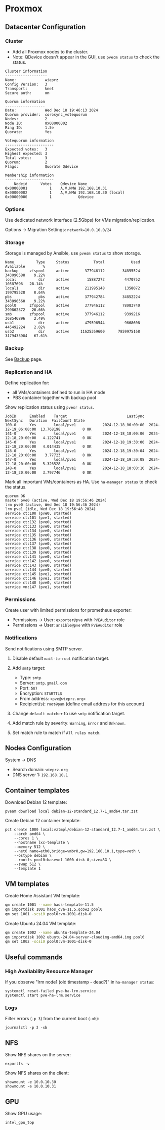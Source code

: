 # Proxmox

## Datacenter Configuration

### Cluster

* Add all Proxmox nodes to the cluster.
* Note: QDevice doesn't appear in the GUI, use `pvecm status` to check the status.

```
Cluster information
-------------------
Name:             wieprz
Config Version:   3
Transport:        knet
Secure auth:      on

Quorum information
------------------
Date:             Wed Dec 18 19:46:13 2024
Quorum provider:  corosync_votequorum
Nodes:            2
Node ID:          0x00000002
Ring ID:          1.5e
Quorate:          Yes

Votequorum information
----------------------
Expected votes:   3
Highest expected: 3
Total votes:      3
Quorum:           2
Flags:            Quorate Qdevice

Membership information
----------------------
    Nodeid      Votes    Qdevice Name
0x00000001          1    A,V,NMW 192.168.10.31
0x00000002          1    A,V,NMW 192.168.10.30 (local)
0x00000000          1            Qdevice 
```

### Options

Use dedicated network interface (2.5Gbps) for VMs migration/replication.

Options → Migration Settings: `network=10.0.10.0/24`

### Storage

Storage is managed by Ansible, use `pvesm status` to show storage.

```
Name          Type     Status           Total            Used       Available        %
backup     zfspool     active       377946112        34855524       343090588    9.22%
local          dir     active        15887272         4470752        10587696   28.14%
local1         dir     active       211995148         1358072       199795528    0.64%
pbs            pbs     active       377942784        34852224       343090560    9.22%
pool0      zfspool     active       377946112        78083740       299862372   20.66%
smb        zfspool     active       377946112         9399216       368546896    2.49%
usb1           dir     active       479596544         9668608       445492224    2.02%
usb2           dir     active     11625369600      7859975168      3179433984   67.61%
```

### Backup

See [Backup](backup.md) page.

### Replication and HA

Define replication for:

* all VMs/containers defined to run in HA mode
* PBS container together with backup pool

Show replication status using `pvesr status`.

```
JobID      Enabled    Target                           LastSync             NextSync   Duration  FailCount State
100-0      Yes        local/pve1            2024-12-18_06:00:00  2024-12-19_06:00:00  13.768198          0 OK
141-0      Yes        local/pve1            2024-12-18_18:00:06  2024-12-18_20:00:00   4.122741          0 OK
145-0      Yes        local/pve1            2024-12-18_19:30:00  2024-12-18_20:00:00   4.014435          0 OK
146-0      Yes        local/pve1            2024-12-18_19:30:04  2024-12-18_20:00:00    3.77723          0 OK
147-0      Yes        local/pve1            2024-12-18_19:30:08  2024-12-18_20:00:00   5.326528          0 OK
148-0      Yes        local/pve1            2024-12-18_18:00:10  2024-12-18_20:00:00   3.797746          0 OK
```

Mark all important VMs/containers as HA.
Use `ha-manager status` to check the status.

```
quorum OK
master pve0 (active, Wed Dec 18 19:56:46 2024)
lrm pve0 (active, Wed Dec 18 19:56:46 2024)
lrm pve1 (idle, Wed Dec 18 19:56:48 2024)
service ct:100 (pve0, started)
service ct:101 (pve1, started)
service ct:132 (pve0, started)
service ct:133 (pve0, started)
service ct:134 (pve0, started)
service ct:135 (pve0, started)
service ct:136 (pve0, started)
service ct:137 (pve0, started)
service ct:138 (pve0, started)
service ct:139 (pve0, started)
service ct:141 (pve0, started)
service ct:142 (pve0, started)
service ct:143 (pve0, started)
service ct:144 (pve0, started)
service ct:145 (pve1, started)
service ct:146 (pve1, started)
service ct:148 (pve0, started)
service vm:147 (pve1, started)
```

### Permissions

Create user with limited permissions for prometheus exporter:

* Permissions → User: `exporter@pve` with `PVEAuditor` role
* Permissions → User: `ansible@pve` with `PVEAuditor` role

### Notifications

Send notifications using SMTP server.

1. Disable default `mail-to-root` notification target.
2. Add `smtp` target:

    * Type: `smtp`
    * Server: `smtp.gmail.com`
    * Port: `587`
    * Encryption: `STARTTLS`
    * From address: `<pve@wieprz.org>`
    * Recipient(s): `root@pam` (define email address for this account)

3. Change `default-matcher` to use `smtp` notification target.
4. Add match rule by severity: `Warning`, `Error` and `Unknown`.
5. Set match rule to match if `All rules match`.

## Nodes Configuration

System → DNS

* Search domain: `wieprz.org`
* DNS server 1: `192.168.10.1`

## Container templates

Download Debian 12 template:

```shell
pveam download local debian-12-standard_12.7-1_amd64.tar.zst
```

Create Debian 12 container template:

```shell
pct create 1000 local:vztmpl/debian-12-standard_12.7-1_amd64.tar.zst \
    --arch amd64 \
    --cores 1 \
    --hostname lxc-template \
    --memory 512 \
    --net0 name=eth0,bridge=vmbr0,gw=192.168.10.1,type=veth \
    --ostype debian \
    --rootfs pool0:basevol-1000-disk-0,size=8G \
    --swap 512 \
    --template 1
```

## VM templates

Create Home Assistant VM template:

```bash
qm create 1001 --name haos-template-11.5
qm importdisk 1001 haos_ova-11.5.qcow2 pool0
qm set 1001 -scsi0 pool0:vm-1001-disk-0
```

Create Ubuntu 24.04 VM template:

```bash
qm create 1002 --name ubuntu-template-24.04
qm importdisk 1002 ubuntu-24.04-server-cloudimg-amd64.img pool0
qm set 1002 -scsi0 pool0:vm-1001-disk-0
```

## Useful commands

### High Availability Resource Manager

If you observe "lrm node1 (old timestamp - dead?)" in `ha-manager status`:

```shell
systemctl reset-failed pve-ha-lrm.service
systemctl start pve-ha-lrm.service
```

### Logs

Filter errors (`-p 3`) from the current boot (`-xb`):

```shell
journalctl -p 3 -xb
```

## NFS

Show NFS shares on the server:

```shell
exportfs -v
```

Show NFS shares on the client:

```shell
showmount -e 10.0.10.30
showmount -e 10.0.10.31
```

## GPU

Show GPU usage:

```shell
intel_gpu_top
```
